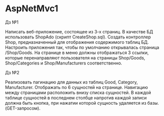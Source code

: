 # AspNetMvc1

Дз №1

Написать веб-приложение, состоящее из 3-х страниц.
В качестве БД использовать ShopAdo (скрипт CreateShop.sql).
Создать контроллер Shop, предназначенный для отображения содержимого таблиц БД.
Настроить приложения так, чтобы по умолчанию открывалась страница /Shop/Goods.
На странице в меню должны отображаться 3 ссылки, которые перенаправляют пользователя
на страницы Shop/Goods, Shop/Categories и Shop/Manufacturers соответственно.

Дз №2

Реализовать пагинацию для данных из таблиц Good, Category, Manufacturer.
Отображать по 6 сущностей на странице.
Навигацию между страницами расположить внизу списка сущностей.
В каждой таблице сущностей в последнем столбце напротив каждой записи должна быть кнопка, при нажатии которой сущность удаляется из базы. (GET-запросом).
